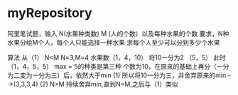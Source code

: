 # myRepository
阿里笔试题，输入 N(水果种类数) M (人的个数）以及每种水果的个数
要求，N种水果分给M个人，每个人只能选择一种水果
求每个人至少可以分到多少个水果

算法
从（1） N<M
N=3,M=4 水果数（1，4，10）
将10一分为2 （5，5）
此时 （1，4，5，5） max = 5的种类是第三种 个数为10，在原来的基础上再分（一分为二变为一分为三）后，依然大于min (1)
所以将10一分为三，并舍弃原来的min -->(3,3,3,4)
(2) N>M
持续舍弃min,直到N=M,之后与（1）类似

